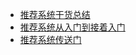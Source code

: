 
* [推荐系统干货总结](https://zhuanlan.zhihu.com/p/34004488)
* [推荐系统从入门到接着入门](https://zhuanlan.zhihu.com/p/27502172)
* [推荐系统传送门](https://www.zhihu.com/column/c_1155520698029166592)

